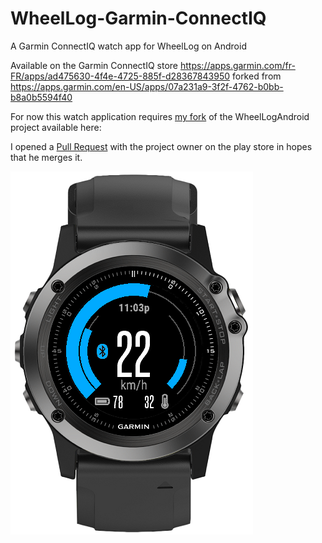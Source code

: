 # WheelLog-Garmin-ConnectIQ
A Garmin ConnectIQ watch app for WheelLog on Android

Available on the Garmin ConnectIQ store https://apps.garmin.com/fr-FR/apps/ad475630-4f4e-4725-885f-d28367843950 forked from https://apps.garmin.com/en-US/apps/07a231a9-3f2f-4762-b0bb-b8a0b5594f40

For now this watch application requires [my fork](https://github.com/marccardinal/WheelLogAndroid/tree/garmin-connect-iq) of the WheelLogAndroid project available here: 

I opened a [Pull Request](https://github.com/palachzzz/WheelLogAndroid/pull/10) with the project owner on the play store in hopes that he merges it.

![image](https://github.com/marccardinal/WheelLog-Garmin-ConnectIQ/blob/master/screenshots/screenshot-02.png?raw=true)
